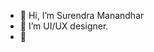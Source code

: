 - 👋 Hi, I’m Surendra Manandhar
- 👀 I’m UI/UX designer.
- 🌱 

<!---
surenmdr4/surenmdr4 is a ✨ special ✨ repository because its `README.md` (this file) appears on your GitHub profile.
You can click the Preview link to take a look at your changes.
--->
